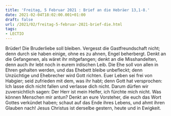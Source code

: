 ```yaml
---
title: 'Freitag, 5 Februar 2021 : Brief an die Hebräer 13,1-8.'
date: 2021-02-04T18:02:00.001+01:00
draft: false
url: /2021/02/freitag-5-februar-2021-brief-die.html
tags: 
- LECTIO
---
```


Brüder! Die Bruderliebe soll bleiben. Vergesst die Gastfreundschaft nicht; denn durch sie haben einige, ohne es zu ahnen, Engel beherbergt. Denkt an die Gefangenen, als wäret ihr mitgefangen; denkt an die Misshandelten, denn auch ihr lebt noch in eurem irdischen Leib. Die Ehe soll von allen in Ehren gehalten werden, und das Ehebett bleibe unbefleckt; denn Unzüchtige und Ehebrecher wird Gott richten. Euer Leben sei frei von Habgier; seid zufrieden mit dem, was ihr habt; denn Gott hat versprochen: Ich lasse dich nicht fallen und verlasse dich nicht. Darum dürfen wir zuversichtlich sagen: Der Herr ist mein Helfer, ich fürchte mich nicht. Was können Menschen mir antun? Denkt an eure Vorsteher, die euch das Wort Gottes verkündet haben; schaut auf das Ende ihres Lebens, und ahmt ihren Glauben nach! Jesus Christus ist derselbe gestern, heute und in Ewigkeit.